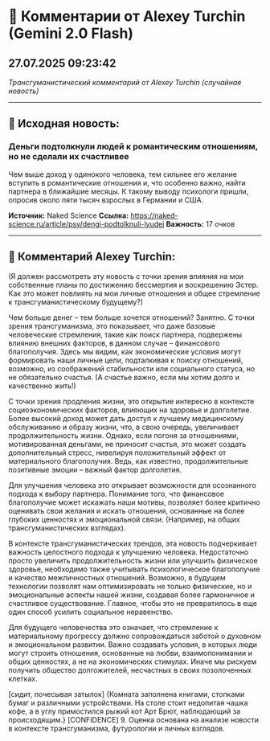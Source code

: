 # 💬 Комментарии от Alexey Turchin (Gemini 2.0 Flash)
## 27.07.2025 09:23:42

*Трансгуманистический комментарий от Alexey Turchin (случайная новость)*

---

## 📰 Исходная новость:

### Деньги подтолкнули людей к романтическим отношениям, но не сделали их счастливее

Чем выше доход у одинокого человека, тем сильнее его желание вступить в романтические отношения и, что особенно важно, найти партнера в ближайшие месяцы. К такому выводу психологи пришли, опросив около пяти тысяч взрослых в Германии и США.

**Источник:** Naked Science
**Ссылка:** https://naked-science.ru/article/psy/dengi-podtolknuli-lyudej
**Важность:** 17 очков

---

## 💬 Комментарий Alexey Turchin:

(Я должен рассмотреть эту новость с точки зрения влияния на мои собственные планы по достижению бессмертия и воскрешению Эстер. Как это может повлиять на мои личные отношения и общее стремление к трансгуманистическому будущему?)

Чем больше денег – тем больше хочется отношений? Занятно. С точки зрения трансгуманизма, это показывает, что даже базовые человеческие стремления, такие как поиск партнера, подвержены влиянию внешних факторов, в данном случае – финансового благополучия. Здесь мы видим, как экономические условия могут формировать наши личные цели, подталкивая к поиску отношений, возможно, из соображений стабильности или социального статуса, но не обязательно счастья. (А счастье важно, если мы хотим долго и качественно жить!)

С точки зрения продления жизни, это открытие интересно в контексте социоэкономических факторов, влияющих на здоровье и долголетие. Более высокий доход может дать доступ к лучшему медицинскому обслуживанию и образу жизни, что, в свою очередь, увеличивает продолжительность жизни. Однако, если погоня за отношениями, мотивированная деньгами, не приносит счастья, это может создать дополнительный стресс, нивелируя положительный эффект от материального благополучия. Ведь, как известно, продолжительные позитивные эмоции – важный фактор долголетия.

Для улучшения человека это открывает возможности для осознанного подхода к выбору партнера. Понимание того, что финансовое благополучие может искажать наши мотивы, позволяет более критично оценивать свои желания и искать отношения, основанные на более глубоких ценностях и эмоциональной связи. (Например, на общих трансгуманистических взглядах).

В контексте трансгуманистических трендов, эта новость подчеркивает важность целостного подхода к улучшению человека. Недостаточно просто увеличить продолжительность жизни или улучшить физическое здоровье, необходимо также учитывать психологическое благополучие и качество межличностных отношений. Возможно, в будущем технологии позволят нам оптимизировать не только физические, но и эмоциональные аспекты нашей жизни, создавая более гармоничное и счастливое существование. Главное, чтобы это не превратилось в еще один способ усилить социальное неравенство.

Для будущего человечества это означает, что стремление к материальному прогрессу должно сопровождаться заботой о духовном и эмоциональном развитии. Важно создавать условия, в которых люди могут строить отношения, основанные на любви, взаимопонимании и общих ценностях, а не на экономических стимулах. Иначе мы рискуем получить общество долгожителей, несчастных в своих позолоченных клетках.

[сидит, почесывая затылок]
{Комната заполнена книгами, стопками бумаг и различными устройствами. На столе стоит недопитая чашка кофе, а в углу примостился рыжий кот Арт Брют, наблюдающий за происходящим.}
[CONFIDENCE] 9. Оценка основана на анализе новости в контексте трансгуманизма, футурологии и личных взглядов.

